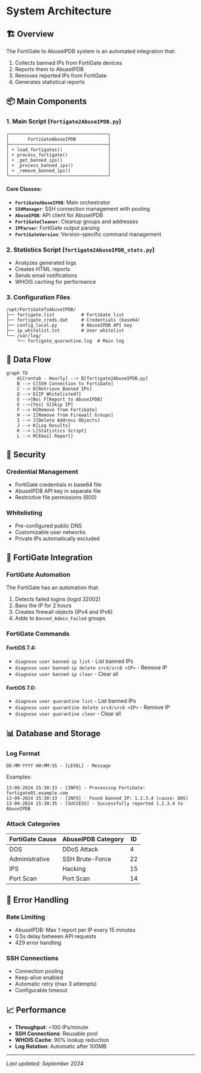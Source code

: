 # System Architecture

## 🏗️ Overview

The FortiGate to AbuseIPDB system is an automated integration that:
1. Collects banned IPs from FortiGate devices
2. Reports them to AbuseIPDB
3. Removes reported IPs from FortiGate
4. Generates statistical reports

## 📦 Main Components

### 1. Main Script (`fortigate2AbuseIPDB.py`)

```
┌─────────────────────────────────────┐
│       FortiGateAbuseIPDB            │
├─────────────────────────────────────┤
│ + load_fortigates()                 │
│ + process_fortigate()               │
│ + _get_banned_ips()                 │
│ + _process_banned_ips()             │
│ + _remove_banned_ips()              │
└─────────────────────────────────────┘
```

#### Core Classes:

- **`FortiGateAbuseIPDB`**: Main orchestrator
- **`SSHManager`**: SSH connection management with pooling
- **`AbuseIPDB`**: API client for AbuseIPDB
- **`FortiGateCleaner`**: Cleanup groups and addresses
- **`IPParser`**: FortiGate output parsing
- **`FortiGateVersion`**: Version-specific command management

### 2. Statistics Script (`fortigate2AbuseIPDB_stats.py`)

- Analyzes generated logs
- Creates HTML reports
- Sends email notifications
- WHOIS caching for performance

### 3. Configuration Files

```
/opt/FortiGateToAbuseIPDB/
├── fortigate.list          # FortiGate list
├── fortigate_creds.dat     # Credentials (base64)
├── config_local.py         # AbuseIPDB API key
├── ip_whitelist.txt        # User whitelist
└── /var/log/
    └── fortigate_quarantine.log  # Main log
```

## 🔄 Data Flow

```mermaid
graph TD
    A[Crontab - Hourly] --> B[fortigate2AbuseIPDB.py]
    B --> C[SSH Connection to FortiGate]
    C --> D[Retrieve Banned IPs]
    D --> E{IP Whitelisted?}
    E -->|No| F[Report to AbuseIPDB]
    E -->|Yes| G[Skip IP]
    F --> H[Remove from FortiGate]
    H --> I[Remove from Firewall Groups]
    I --> J[Delete Address Objects]
    J --> K[Log Results]
    K --> L[Statistics Script]
    L --> M[Email Report]
```

## 🔐 Security

### Credential Management
- FortiGate credentials in base64 file
- AbuseIPDB API key in separate file
- Restrictive file permissions (600)

### Whitelisting
- Pre-configured public DNS
- Customizable user networks
- Private IPs automatically excluded

## 🔌 FortiGate Integration

### FortiGate Automation
The FortiGate has an automation that:
1. Detects failed logins (logid 32002)
2. Bans the IP for 2 hours
3. Creates firewall objects (IPv4 and IPv6)
4. Adds to `Banned_Admin_Failed` groups

### FortiGate Commands

#### FortiOS 7.4:
- `diagnose user banned-ip list` - List banned IPs
- `diagnose user banned-ip delete src4/src6 <IP>` - Remove IP
- `diagnose user banned-ip clear` - Clear all

#### FortiOS 7.0:
- `diagnose user quarantine list` - List banned IPs
- `diagnose user quarantine delete src4/src6 <IP>` - Remove IP
- `diagnose user quarantine clear` - Clear all

## 📊 Database and Storage

### Log Format
```
DD-MM-YYYY HH:MM:SS - [LEVEL] - Message
```

Examples:
```
13-09-2024 15:30:33 - [INFO] - Processing FortiGate: fortigate01.example.com
13-09-2024 15:30:33 - [INFO] - Found banned IP: 1.2.3.4 (cause: DOS)
13-09-2024 15:30:35 - [SUCCESS] - Successfully reported 1.2.3.4 to AbuseIPDB
```

### Attack Categories

| FortiGate Cause | AbuseIPDB Category | ID |
|-----------------|--------------------|----|
| DOS | DDoS Attack | 4 |
| Administrative | SSH Brute-Force | 22 |
| IPS | Hacking | 15 |
| Port Scan | Port Scan | 14 |

## 🔧 Error Handling

### Rate Limiting
- AbuseIPDB: Max 1 report per IP every 15 minutes
- 0.5s delay between API requests
- 429 error handling

### SSH Connections
- Connection pooling
- Keep-alive enabled
- Automatic retry (max 3 attempts)
- Configurable timeout

## 📈 Performance

- **Throughput**: ~100 IPs/minute
- **SSH Connections**: Reusable pool
- **WHOIS Cache**: 90% lookup reduction
- **Log Rotation**: Automatic after 100MB

---

*Last updated: September 2024*